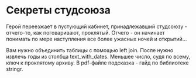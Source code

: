 # Секреты студсоюза
Герой переезжает в пустующий кабинет, принадлежавший студсоюзу - отчего-то, как поговаривают, проклятый. Отчего - он начинает понимать по мере наступления все более ужасных ночей и открытий…

Вам нужно объединить таблицы с помощью left join. После нужно извлечь годы из столбца text_with_dates. Меньшее число, судя по всему, ключ к проклятому архиву.
В pdf-файле подсказка - гайд по библиотеке stringr.
